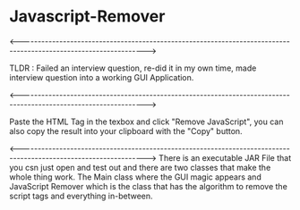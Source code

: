 # Javascript-Remover
<----------------------------------------------------------------------------------------------------------------->

TLDR : Failed an interview question, re-did it in my own time, made interview question into a working GUI Application.

<----------------------------------------------------------------------------------------------------------------->

Paste the HTML Tag in the texbox and click "Remove JavaScript", you can also copy the result into your clipboard with the "Copy" button.

<----------------------------------------------------------------------------------------------------------------->
There is an executable JAR File that you csn just open and test out and there are two classes that make the whole thing work.
The Main class where the GUI magic appears and JavaScript Remover which is the class that has the algorithm to remove the script tags and everything in-between.
